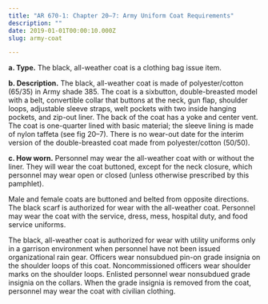 ```yaml
---
title: "AR 670-1: Chapter 20–7: Army Uniform Coat Requirements"
description: ""
date: 2019-01-01T00:00:10.000Z
slug: army-coat

---
```


<strong>a. Type.</strong> The black, all-weather coat is a clothing bag issue item.

<strong>b. Description.</strong> The black, all-weather coat is made of polyester/cotton (65/35) in Army shade 385. The coat is a sixbutton, double-breasted model with a belt, convertible collar that buttons at the neck, gun flap, shoulder loops, adjustable sleeve straps, welt pockets with two inside hanging pockets, and zip-out liner. The back of the coat has a yoke and center vent. The coat is one-quarter lined with basic material; the sleeve lining is made of nylon taffeta (see fig 20–7). There is no wear-out date for the interim version of the double-breasted coat made from polyester/cotton (50/50).

<strong>c. How worn.</strong> Personnel may wear the all-weather coat with or without the liner. They will wear the coat buttoned, except for the neck closure, which personnel may wear open or closed (unless otherwise prescribed by this pamphlet).

Male and female coats are buttoned and belted from opposite directions. The black scarf is authorized for wear with the all-weather coat. Personnel may wear the coat with the service, dress, mess, hospital duty, and food service uniforms.

The black, all-weather coat is authorized for wear with utility uniforms only in a garrison environment when personnel have not been issued organizational rain gear. Officers wear nonsubdued pin-on grade insignia on the shoulder loops of this coat. Noncommissioned officers wear shoulder marks on the shoulder loops. Enlisted personnel wear nonsubdued grade insignia on the collars. When the grade insignia is removed from the coat, personnel may wear the coat with civilian clothing.
